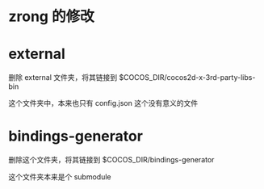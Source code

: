 zrong 的修改
==============

# external

删除 external 文件夹，将其链接到 $COCOS_DIR/cocos2d-x-3rd-party-libs-bin

这个文件夹中，本来也只有  config.json 这个没有意义的文件


# bindings-generator

删除这个文件夹，将其链接到 $COCOS_DIR/bindings-generator

这个文件夹本来是个 submodule
